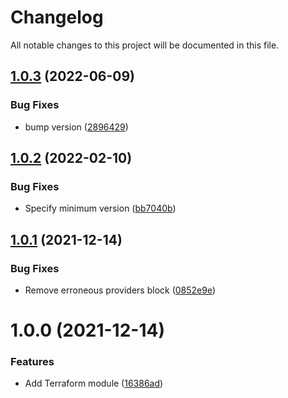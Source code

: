 # Changelog

All notable changes to this project will be documented in this file.

## [1.0.3](https://github.com/Waracle/tf-lumigo/compare/v1.0.2...v1.0.3) (2022-06-09)


### Bug Fixes

* bump version ([2896429](https://github.com/Waracle/tf-lumigo/commit/28964299a3208eed4866c8985a197b9eb5c2251f))

## [1.0.2](https://github.com/Waracle/tf-lumigo/compare/v1.0.1...v1.0.2) (2022-02-10)


### Bug Fixes

* Specify minimum version ([bb7040b](https://github.com/Waracle/tf-lumigo/commit/bb7040b38170de6053dc8dc8e94e61b47287e796))

## [1.0.1](https://github.com/Waracle/tf-lumigo/compare/v1.0.0...v1.0.1) (2021-12-14)


### Bug Fixes

* Remove erroneous providers block ([0852e9e](https://github.com/Waracle/tf-lumigo/commit/0852e9e7ed1489ffe6bd1dc2ac4f5113ecce0f10))

# 1.0.0 (2021-12-14)


### Features

* Add Terraform module ([16386ad](https://github.com/Waracle/tf-lumigo/commit/16386ad1c0961ad42660bfbc88437b05319b5018))
